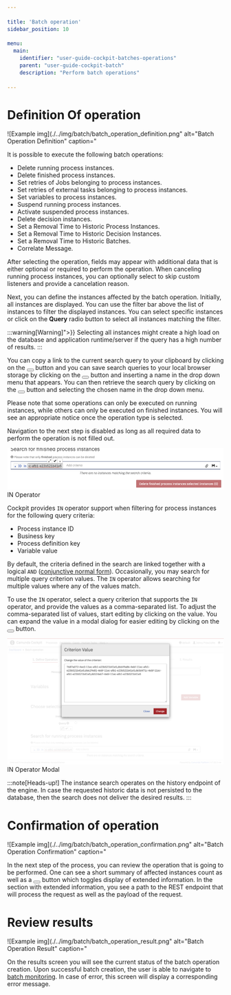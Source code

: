 ```yaml
---

title: 'Batch operation'
sidebar_position: 10

menu:
  main:
    identifier: "user-guide-cockpit-batches-operations"
    parent: "user-guide-cockpit-batch"
    description: "Perform batch operations"

---
```


# Definition Of operation

![Example img](./../img/batch/batch_operation_definition.png" alt="Batch Operation Definition" caption="


It is possible to execute the following batch operations:

- Delete running process instances. 
- Delete finished process instances.
- Set retries of Jobs belonging to process instances.
- Set retries of external tasks belonging to process instances.
- Set variables to process instances.
- Suspend running process instances.
- Activate suspended process instances.
- Delete decision instances.
- Set a Removal Time to Historic Process Instances.
- Set a Removal Time to Historic Decision Instances.
- Set a Removal Time to Historic Batches.
- Correlate Message.

After selecting the operation, fields may appear with additional data that is either optional or required to perform the operation. When canceling running process instances, you can optionally select to skip custom listeners and provide a cancelation reason. 

Next, you can define the instances affected by the batch operation. Initially, all instances are displayed. You can use the filter bar above the list of instances to filter the displayed instances.
You can select specific instances or click on the **Query** radio button to select all instances matching the filter.

:::warning[Warning]">}}
Selecting all instances might create a high load on the database and application runtime/server if the query has a high number of results.
:::

You can copy a link to the current search query to your clipboard by clicking on the <button class="btn btn-xs"><i class="glyphicon glyphicon-link"></i></button> button and you can save search queries to your local browser storage by clicking on the <button class="btn btn-xs"><i class="glyphicon glyphicon-floppy-disk"></i></button> button and inserting a name in the drop down menu that appears. You can then retrieve the search query by clicking on the <button class="btn btn-xs"><i class="glyphicon glyphicon-floppy-disk"></i></button> button and selecting the chosen name in the drop down menu.

Please note that 
some operations can only be executed on running instances, while others can only be executed on finished instances. You will see an
appropriate notice once the operation type is selected. 

Navigation to the next step is disabled as long as all required data to perform the operation is not filled out.

![Example img](./../img/batch/batch-in-operator.png)IN Operator

Cockpit provides `IN` operator support when filtering for process instances for the following query criteria:

* Process instance ID
* Business key
* Process definition key
* Variable value

By default, the criteria defined in the search are linked together with a logical `AND` ([conjunctive normal form](https://en.wikipedia.org/wiki/Conjunctive_normal_form)).
Occasionally, you may search for multiple query criterion values. The `IN` operator allows searching for multiple values where any of the values match.

To use the `IN` operator, select a query criterion that supports the `IN` operator, and provide the values as a comma-separated list. To adjust the comma-separated list of values,
start editing by clicking on the value. You can expand the value in a modal dialog for easier editing by clicking on the <button class="btn btn-xs"><i class="glyphicon glyphicon-resize-full"></i></button> button.

![Example img](./../img/batch/batch-in-operator-modal.png)IN Operator Modal

:::note[Heads-up!]
  The instance search operates on the history endpoint of the engine. In case the requested historic data is not persisted to the database, then the search does not deliver the desired results.
:::

# Confirmation of operation

![Example img](./../img/batch/batch_operation_confirmation.png" alt="Batch Operation Confirmation" caption="

In the next step of the process, you can review the operation that is going to be performed. One can see a short summary of affected instances
count as well as a <button class="btn btn-xs"><i class="glyphicon glyphicon-eye-open"></i></button> button which toggles display of extended information. In the section with extended information, you see a path to the REST endpoint that will process the request as well as the payload of the request.

# Review results

![Example img](./../img/batch/batch_operation_result.png" alt="Batch Operation Result" caption="

On the results screen you will see the current status of the batch operation creation. Upon successful batch creation, the user is able to
navigate to [batch monitoring](../webapps/cockpit/batch/monitoring.md). In case of error, this screen will display a corresponding error message.
